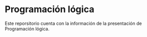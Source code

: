 # Programación lógica
Este reporsitorio cuenta con la información de la presentación de Programación lógica.
